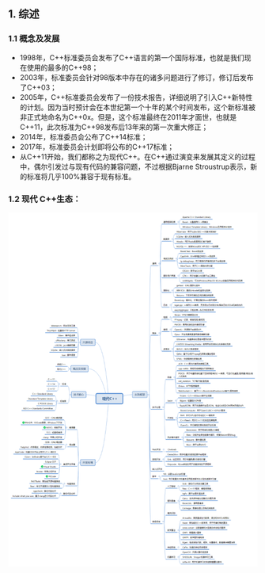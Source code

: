 ## 1. 综述

### 1.1 概念及发展

* 1998年，C++标准委员会发布了C++语言的第一个国际标准，也就是我们现在使用的最多的C++98；
* 2003年，标准委员会针对98版本中存在的诸多问题进行了修订，修订后发布了C++03；
* 2005年，C++标准委员会发布了一份技术报告，详细说明了引入C++新特性的计划。因为当时预计会在本世纪第一个十年的某个时间发布，这个新标准被非正式地命名为C++0x。但是，这个标准最终在2011年才面世，也就是C++11，此次标准为C++98发布后13年来的第一次重大修正；
* 2014年，标准委员会公布了C++14标准；
* 2017年，标准委员会计划即将公布的C++17标准； 
* 从C++11开始，我们都称之为现代C++。在C++通过演变来发展其定义的过程中，偶尔引发过与现有代码的兼容问题，不过根据Bjarne Stroustrup表示，新的标准将几乎100%兼容于现有标准。

###  1.2 现代 C++生态：

![ModernCpp-xmind](./images/xmind.png)
